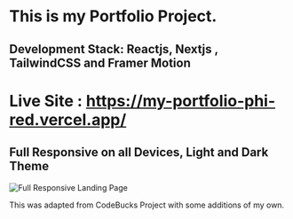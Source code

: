 # This is my Portfolio Project.
## Development Stack: Reactjs, Nextjs , TailwindCSS and Framer Motion
# Live Site : https://my-portfolio-phi-red.vercel.app/
## Full Responsive on all Devices, Light and Dark Theme

![Full Responsive Landing Page](https://github.com/cjpanda/MyPortfolio/assets/107156444/ba55f0a7-9922-4c3e-bbbd-fc405837432a)





This was adapted from CodeBucks Project with some additions of my own. 
